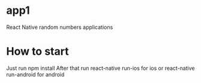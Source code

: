 # app1
React Native random numbers applications

# How to start

Just run npm install
After that run react-native run-ios for ios or react-native run-android for android
